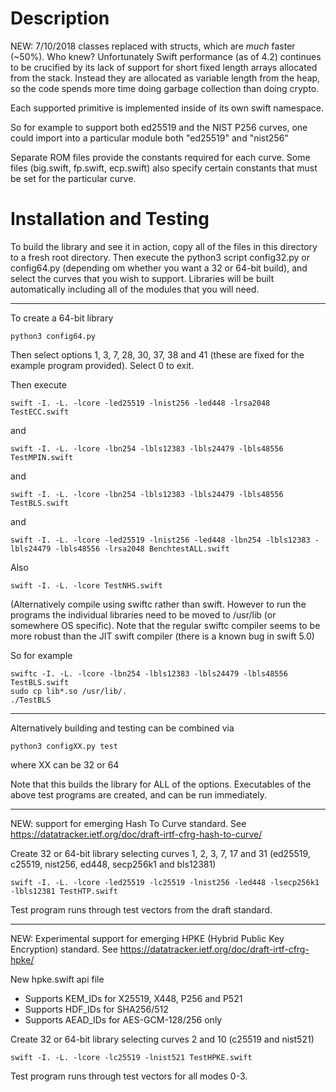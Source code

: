# Description

NEW: 7/10/2018 classes replaced with structs, which are *much* faster (~50%).
Who knew? Unfortunately Swift performance (as of 4.2) continues to be 
crucified by its lack of support for short fixed length arrays allocated 
from the stack. Instead they are allocated as variable length from the heap, 
so the code spends more time doing garbage collection than doing crypto.

Each supported primitive is implemented inside of its own swift namespace. 

So for example to support both ed25519 and the NIST P256 curves, one
could import into a particular module both "ed25519" and "nist256"

Separate ROM files provide the constants required for each curve. Some
files (big.swift, fp.swift, ecp.swift) also specify certain constants 
that must be set for the particular curve.

# Installation and Testing

To build the library and see it in action, copy all of the files in this 
directory to a fresh root directory. Then execute the python3 script 
config32.py or config64.py (depending om whether you want a 32 or 
64-bit build), and select the curves that you wish to support. Libraries 
will be built automatically including all of the modules that you will need.

-------------------------------------------------

To create a 64-bit library

    python3 config64.py

Then select options 1, 3, 7, 28, 30, 37, 38 and 41 (these are fixed for the 
example program provided). Select 0 to exit.

Then execute

    swift -I. -L. -lcore -led25519 -lnist256 -led448 -lrsa2048 TestECC.swift 

and

    swift -I. -L. -lcore -lbn254 -lbls12383 -lbls24479 -lbls48556 TestMPIN.swift 

and

    swift -I. -L. -lcore -lbn254 -lbls12383 -lbls24479 -lbls48556 TestBLS.swift 

and 

    swift -I. -L. -lcore -led25519 -lnist256 -led448 -lbn254 -lbls12383 -lbls24479 -lbls48556 -lrsa2048 BenchtestALL.swift 

Also

    swift -I. -L. -lcore TestNHS.swift

(Alternatively compile using swiftc rather than swift. However to run the 
programs the individual libraries need to be moved to /usr/lib (or somewhere 
OS specific). Note that the regular swiftc compiler seems to be more robust 
than the JIT swift compiler (there is a known bug in swift 5.0)

So for example

    swiftc -I. -L. -lcore -lbn254 -lbls12383 -lbls24479 -lbls48556 TestBLS.swift 
    sudo cp lib*.so /usr/lib/.
    ./TestBLS

-------------------------------------------------

Alternatively building and testing can be combined via

    python3 configXX.py test

where XX can be 32 or 64

Note that this builds the library for ALL of the options. 
Executables of the above test programs are created, and can be run immediately.

-------------------------------------------------

NEW: support for emerging Hash To Curve standard.
See https://datatracker.ietf.org/doc/draft-irtf-cfrg-hash-to-curve/


Create 32 or 64-bit library selecting curves 1, 2, 3, 7, 17 and 31 (ed25519, c25519, nist256, ed448, secp256k1 and bls12381)

    swift -I. -L. -lcore -led25519 -lc25519 -lnist256 -led448 -lsecp256k1 -lbls12381 TestHTP.swift

Test program runs through test vectors from the draft standard.

-------------------------------------------------

NEW: Experimental support for emerging HPKE (Hybrid Public Key Encryption) standard.
See https://datatracker.ietf.org/doc/draft-irtf-cfrg-hpke/

New hpke.swift api file

- Supports KEM_IDs for X25519, X448, P256 and P521
- Supports HDF_IDs for SHA256/512
- Supports AEAD_IDs for AES-GCM-128/256 only

Create 32 or 64-bit library selecting curves 2 and 10 (c25519 and nist521)

    swift -I. -L. -lcore -lc25519 -lnist521 TestHPKE.swift

Test program runs through test vectors for all modes 0-3.
